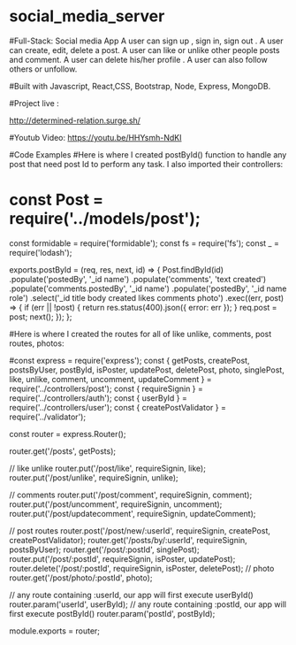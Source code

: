 # social_media_server
#Full-Stack: Social media App A user can sign up , sign in, sign out . A user can create, edit, delete a post. A user can like or unlike other people posts and comment. A user can delete his/her profile . A user can also follow others or unfollow.

#Built with Javascript, React,CSS, Bootstrap, Node, Express, MongoDB.

#Project live :

http://determined-relation.surge.sh/

#Youtub Video: https://youtu.be/HHYsmh-NdKI

#Code Examples
#Here is where I created postById() function to handle any post that need post Id to perform any task. I also imported their controllers:

# const Post = require('../models/post');
const formidable = require('formidable');
const fs = require('fs');
const _ = require('lodash');

exports.postById = (req, res, next, id) => {
    Post.findById(id)
        .populate('postedBy', '_id name')
        .populate('comments', 'text created')
        .populate('comments.postedBy', '_id name')
        .populate('postedBy', '_id name role')
        .select('_id title body created likes comments photo')
        .exec((err, post) => {
            if (err || !post) {
                return res.status(400).json({
                    error: err
                });
            }
            req.post = post;
            next();
        });
};

#Here is where I created the routes for all of like unlike, comments, post routes, photos:

#const express = require('express');
const {
    getPosts,
    createPost,
    postsByUser,
    postById,
    isPoster,
    updatePost,
    deletePost,
    photo,
    singlePost,
    like,
    unlike,
    comment,
    uncomment,
    updateComment
} = require('../controllers/post');
const { requireSignin } = require('../controllers/auth');
const { userById } = require('../controllers/user');
const { createPostValidator } = require('../validator');

const router = express.Router();

router.get('/posts', getPosts);

// like unlike
router.put('/post/like', requireSignin, like);
router.put('/post/unlike', requireSignin, unlike);

// comments
router.put('/post/comment', requireSignin, comment);
router.put('/post/uncomment', requireSignin, uncomment);
router.put('/post/updatecomment', requireSignin, updateComment);

// post routes
router.post('/post/new/:userId', requireSignin, createPost, createPostValidator);
router.get('/posts/by/:userId', requireSignin, postsByUser);
router.get('/post/:postId', singlePost);
router.put('/post/:postId', requireSignin, isPoster, updatePost);
router.delete('/post/:postId', requireSignin, isPoster, deletePost);
// photo
router.get('/post/photo/:postId', photo);

// any route containing :userId, our app will first execute userById()
router.param('userId', userById);
// any route containing :postId, our app will first execute postById()
router.param('postId', postById);

module.exports = router;
